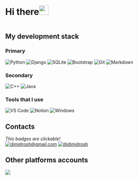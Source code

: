 <h1>Hi there<img src="https://media.giphy.com/media/hvRJCLFzcasrR4ia7z/giphy.gif" width="30px"/></h1>
<img src="https://komarev.com/ghpvc/?username=D1midr0sh&style=flat-square&color=lightgrey" alt=""/>
<h2>My development stack</h2>
<h3>Primary</h3>
<p><img src="https://img.shields.io/badge/Python-14354C?style=for-the-badge&logo=python&logoColor=white" alt="Python"/>
<img src="https://img.shields.io/badge/Django-092E20?style=for-the-badge&logo=django&logoColor=white" alt="Django"/>
<img src="https://img.shields.io/badge/SQLite-07405E?style=for-the-badge&logo=sqlite&logoColor=white" alt="SQLite"/>
<img src="https://img.shields.io/badge/Bootstrap-563D7C?style=for-the-badge&logo=bootstrap&logoColor=white" alt="Bootstrap"/>
<img src="https://img.shields.io/badge/GIT-E44C30?style=for-the-badge&logo=git&logoColor=white" alt="Git"/>
<img src="https://img.shields.io/badge/Markdown-000000?style=for-the-badge&logo=markdown&logoColor=white" alt="Markdown"/></p>
<h3>Secondary</h2>
<p><img src="https://img.shields.io/badge/C%2B%2B-00599C?style=for-the-badge&logo=c%2B%2B&logoColor=white" alt="C++"/>
<img src="https://img.shields.io/badge/Java-ED8B00?style=for-the-badge&logo=openjdk&logoColor=white" alt="Java"/></p>
<h3>Tools that I use</h3>
<p><img src="https://img.shields.io/badge/Visual_Studio_Code-0078D4?style=for-the-badge&logo=visual%20studio%20code&logoColor=white" alt="VS Code"/>
<img src="https://img.shields.io/badge/Notion-000000?style=for-the-badge&logo=notion&logoColor=white" alt="Notion"/>
<img src="https://img.shields.io/badge/Windows-0078D6?style=for-the-badge&logo=windows&logoColor=white" alt="Windows"/></p>
<h2>Contacts</h2>
<i>This badges are clickable!</i><br>
<a href="mailto:dimidrosh@gmail.com"><img src="https://img.shields.io/badge/Gmail-D14836?style=for-the-badge&logo=gmail&logoColor=white" alt="dimidrosh@gmail.com"/></a>
<a href="https://t.me/dimidrosh"><img src="https://img.shields.io/badge/Telegram-2CA5E0?style=for-the-badge&logo=telegram&logoColor=white" alt="@dimidrosh"/></a>
<h2>Other platforms accounts</h2>
<a href="https://leetcode.com/dimidrosh/"><img src="https://img.shields.io/badge/-LeetCode-FFA116?style=for-the-badge&logo=LeetCode&logoColor=black"/></a>
